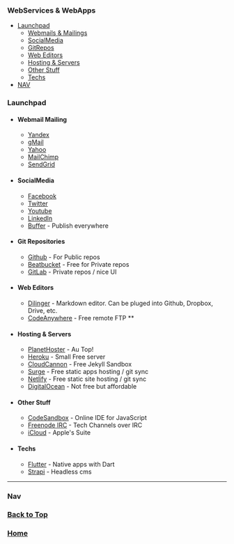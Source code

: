 
### WebServices & WebApps 


- [Launchpad](#Launchpad)
  - [Webmails & Mailings](#webmail--mailing)
  - [SocialMedia](#socialmedia)
  - [GitRepos](#git-repositories)
  - [Web Editors](#web-editors)
  - [Hosting & Servers](#hosting--servers)
  - [Other Stuff](#other--stuff)
  - [Techs](#techs)
- [NAV](#nav)



### Launchpad

- #### Webmail Mailing

  - [Yandex](https://mail.yandex.com)
  - [gMail](https://mail.google.com)
  - [Yahoo](https://fr-mg42.mail.yahoo.com)
  - [MailChimp](http://mailchimp.com) 
  - [SendGrid](https://sendgrid.com) 

- #### SocialMedia

  - [Facebook](https://www.facebook.com/)
  - [Twitter](https://twitter.com/)
  - [Youtube](https://www.youtube.com/)
  - [LinkedIn](https://www.linkedin.com)
  - [Buffer](https://buffer.com/) - Publish everywhere

- #### Git Repositories

  - [Github](https://github.com/AndreiCurelaru) - For Public repos
  - [Beatbucket](https://bitbucket.org/Infinidad/) - Free for Private repos
  - [GitLab](https://gitlab.com/) - Private repos / nice UI

- #### Web Editors
  
  - [Dilinger](http://dillinger.io/) - Markdown editor. Can be pluged into Github, Dropbox, Drive, etc.
  - [CodeAnywhere](https://codeanywhere.com/) - Free remote FTP **
  

- #### Hosting & Servers
  
  - [PlanetHoster](planethoster.com) - Au Top!
  - [Heroku](http://heroku.com) - Small Free server
  - [CloudCannon](https://cloudcannon.com) - Free Jekyll Sandbox
  - [Surge](https://surge.sh) - Free static apps hosting / git sync
  - [Netlify](https://www.netlify.com) - Free static site hosting / git sync 
  - [DigitalOcean](http://digitalocean.com) - Not free but affordable

- #### Other Stuff

  - [CodeSandbox](https://codesandbox.io) - Online IDE for JavaScript
  - [Freenode IRC](https://webchat.freenode.net) - Tech Channels over IRC
  - [iCloud](https://www.icloud.com) - Apple's Suite

- #### Techs

  - [Flutter](https://flutter.dev) - Native apps with Dart
  - [Strapi](https://strapi.io/documentation/3.0.0-beta.x/getting-started/introduction.html) - Headless cms


---
  
### Nav
### [Back to Top](https://github.com/AndiKod/Git-and-Links/tree/master/WebServices#Launchpad)
### [Home](https://github.com/AndreiCurelaru/Git-and-Links)
